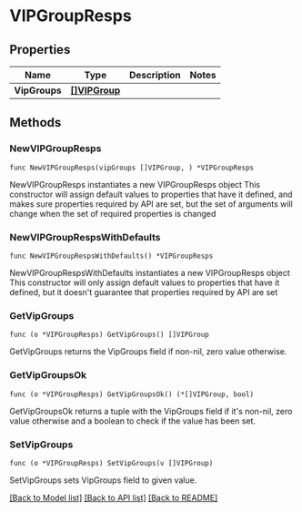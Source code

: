 # VIPGroupResps

## Properties

Name | Type | Description | Notes
------------ | ------------- | ------------- | -------------
**VipGroups** | [**[]VIPGroup**](VIPGroup.md) |  | 

## Methods

### NewVIPGroupResps

`func NewVIPGroupResps(vipGroups []VIPGroup, ) *VIPGroupResps`

NewVIPGroupResps instantiates a new VIPGroupResps object
This constructor will assign default values to properties that have it defined,
and makes sure properties required by API are set, but the set of arguments
will change when the set of required properties is changed

### NewVIPGroupRespsWithDefaults

`func NewVIPGroupRespsWithDefaults() *VIPGroupResps`

NewVIPGroupRespsWithDefaults instantiates a new VIPGroupResps object
This constructor will only assign default values to properties that have it defined,
but it doesn't guarantee that properties required by API are set

### GetVipGroups

`func (o *VIPGroupResps) GetVipGroups() []VIPGroup`

GetVipGroups returns the VipGroups field if non-nil, zero value otherwise.

### GetVipGroupsOk

`func (o *VIPGroupResps) GetVipGroupsOk() (*[]VIPGroup, bool)`

GetVipGroupsOk returns a tuple with the VipGroups field if it's non-nil, zero value otherwise
and a boolean to check if the value has been set.

### SetVipGroups

`func (o *VIPGroupResps) SetVipGroups(v []VIPGroup)`

SetVipGroups sets VipGroups field to given value.



[[Back to Model list]](../README.md#documentation-for-models) [[Back to API list]](../README.md#documentation-for-api-endpoints) [[Back to README]](../README.md)


